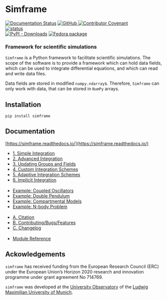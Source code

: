 # Simframe

[![Documentation Status](https://readthedocs.org/projects/simframe/badge/?version=latest)](https://simframe.readthedocs.io/en/latest/?badge=latest) [![GitHub](https://img.shields.io/github/license/stammler/simframe) ](https://github.com/stammler/simframe/blob/master/LICENSE) [![Contributor Covenant](https://img.shields.io/badge/Contributor%20Covenant-2.1-4baaaa.svg)](https://github.com/stammler/simframe/blob/master/.github/CODE_OF_CONDUCT.md)  
[![status](https://joss.theoj.org/papers/0ef61e034c57445e846b2ec383c920a6/status.svg)](https://joss.theoj.org/papers/0ef61e034c57445e846b2ec383c920a6)  
[![PyPI - Downloads](https://img.shields.io/pypi/dm/simframe?label=PyPI%20downloads)](https://pypistats.org/packages/simframe) [![Fedora package](https://img.shields.io/fedora/v/python3-simframe?color=blue&label=Fedora%20Linux&logo=fedora)](https://src.fedoraproject.org/rpms/python-simframe)

### Framework for scientific simulations

`Simframe` is a Python framework to facilitate scientific simulations. The scope of the software is to provide a framework which can hold data fields, which can be used to integrate differential equations, and which can read and write data files.

Data fields are stored in modified `numpy.ndarray`s. Therefore, `Simframe` can only work with data, that can be stored in `NumPy` arrays.

## Installation

`pip install simframe`

## Documentation

[https://simframe.readthedocs.io/](https://simframe.readthedocs.io/)

* [1. Simple Integration](https://simframe.readthedocs.io/en/latest/1_simple_integration.html)
* [2. Advanced Integration](https://simframe.readthedocs.io/en/latest/2_advanced_integration.html)
* [3. Updating Groups and Fields](https://simframe.readthedocs.io/en/latest/3_updating.html)
* [4. Custom Integration Schemes](https://simframe.readthedocs.io/en/latest/4_custom_schemes.html)
* [5. Adaptive Integration Schemes](https://simframe.readthedocs.io/en/latest/5_adaptive_schemes.html)
* [6. Implicit Integration](https://simframe.readthedocs.io/en/latest/6_implicit_integration.html) <br /> &nbsp;
* [Example: Coupled Oscillators](https://simframe.readthedocs.io/en/latest/example_coupled_oscillators.html)
* [Example: Double Pendulum](https://simframe.readthedocs.io/en/latest/example_double_pendulum.html)
* [Example: Compartmental Models](https://simframe.readthedocs.io/en/latest/example_compartmental_models.html)
* [Example: N-body Problem](https://simframe.readthedocs.io/en/latest/example_nbody.html) <br /> &nbsp;
* [A. Citation](https://simframe.readthedocs.io/en/latest/A_citation.html)
* [B. Contributing/Bugs/Features](https://simframe.readthedocs.io/en/latest/B_contrib_bug_feature.html)
* [C. Changelog](https://simframe.readthedocs.io/en/latest/C_changelog.html) <br /> &nbsp;
* [Module Reference](https://simframe.readthedocs.io/en/latest/api.html)

## Ackowledgements

`simframe` has received funding from the European Research Council (ERC) under the European Union’s Horizon 2020 research and innovation programme under grant agreement No 714769.

`simframe` was developed at the [University Observatory](https://www.usm.uni-muenchen.de/index_en.php) of the [Ludwig Maximilian University of Munich](https://www.en.uni-muenchen.de/index.html).
